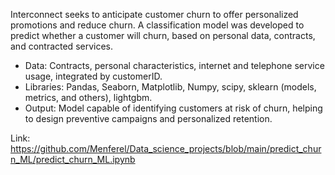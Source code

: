 Interconnect seeks to anticipate customer churn to offer personalized promotions and reduce churn. A classification model was developed to predict whether a customer will churn, based on personal data, contracts, and contracted services.

- Data: Contracts, personal characteristics, internet and telephone service usage, integrated by customerID.
- Libraries: Pandas, Seaborn, Matplotlib, Numpy, scipy, sklearn (models, metrics, and others), lightgbm.
- Output: Model capable of identifying customers at risk of churn, helping to design preventive campaigns and personalized retention.

Link: https://github.com/Menferel/Data_science_projects/blob/main/predict_churn_ML/predict_churn_ML.ipynb
